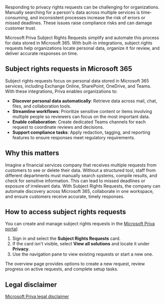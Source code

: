 Responding to privacy rights requests can be challenging for organizations. Manually searching for a person's data across multiple services is time-consuming, and inconsistent processes increase the risk of errors or missed deadlines. These issues raise compliance risks and can damage customer trust.

Microsoft Priva Subject Rights Requests simplify and automate this process for data stored in Microsoft 365. With built-in integrations, subject rights requests help organizations locate personal data, organize it for review, and deliver accurate responses on time.

## Subject rights requests in Microsoft 365

Subject rights requests focus on personal data stored in Microsoft 365 services, including Exchange Online, SharePoint, OneDrive, and Teams. With these integrations, Priva enables organizations to:

- **Discover personal data automatically**: Retrieve data across mail, chat, files, and collaboration tools.  
- **Streamline workflows**: Prioritize sensitive content or items involving multiple people so reviewers can focus on the most important data.  
- **Enable collaboration**: Create dedicated Teams channels for each request to coordinate reviews and decisions.  
- **Support compliance tasks**: Apply redaction, tagging, and reporting features to ensure responses meet regulatory requirements.

## Why this matters

Imagine a financial services company that receives multiple requests from customers to see or delete their data. Without a structured tool, staff from different departments must manually search systems, compile results, and check for sensitive information. This can lead to missed deadlines or exposure of irrelevant data. With Subject Rights Requests, the company can automate discovery across Microsoft 365, collaborate in one workspace, and ensure customers receive accurate, timely responses.

## How to access subject rights requests

You can create and manage subject rights requests in the [Microsoft Priva portal](https://purview.microsoft.com/priva?azure-portal=true):

1. Sign in and select the **Subject Rights Requests** card.  
1. If the card isn't visible, select **View all solutions** and locate it under **Privacy**.  
1. Use the navigation pane to view existing requests or start a new one.  

The overview page provides options to create a new request, review progress on active requests, and complete setup tasks.

## Legal disclaimer

[Microsoft Priva legal disclaimer](/privacy/priva/priva-disclaimer?azure-portal=true)
